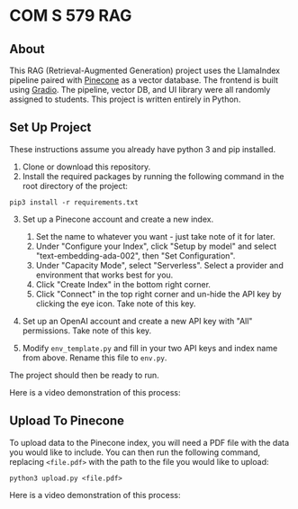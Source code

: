 # COM S 579 RAG

## About

This RAG (Retrieval-Augmented Generation) project uses the LlamaIndex pipeline paired with [Pinecone](https://www.pinecone.io/) as a vector database. The frontend is built using [Gradio](https://www.gradio.app/). The pipeline, vector DB, and UI library were all randomly assigned to students. This project is written entirely in Python.

## Set Up Project

These instructions assume you already have python 3 and pip installed.

1. Clone or download this repository.
2. Install the required packages by running the following command in the root directory of the project:
```
pip3 install -r requirements.txt
```
3. Set up a Pinecone account and create a new index.

   1. Set the name to whatever you want - just take note of it for later.
   2. Under "Configure your Index", click "Setup by model" and select "text-embedding-ada-002", then "Set Configuration".
   3. Under "Capacity Mode", select "Serverless". Select a provider and environment that works best for you.
   4. Click "Create Index" in the bottom right corner.
   5. Click "Connect" in the top right corner and un-hide the API key by clicking the eye icon. Take note of this key.

4. Set up an OpenAI account and create a new API key with "All" permissions. Take note of this key.
5. Modify `env_template.py` and fill in your two API keys and index name from above. Rename this file to `env.py`.

The project should then be ready to run.

Here is a video demonstration of this process:



## Upload To Pinecone

To upload data to the Pinecone index, you will need a PDF file with the data you would like to include. You can then run the following command, replacing `<file.pdf>` with the path to the file you would like to upload:

```
python3 upload.py <file.pdf>
```

Here is a video demonstration of this process: